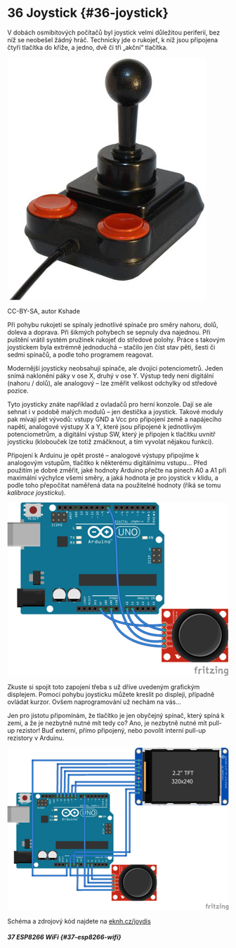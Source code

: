 # 36 Joystick {#36-joystick}

V dobách osmibitových počítačů byl joystick velmi důležitou periferií, bez níž se neobešel žádný hráč. Technicky jde o rukojeť, k níž jsou připojena čtyři tlačítka do kříže, a jedno, dvě či tři „akční“ tlačítka.

![392-1.jpeg](images/00003.jpeg)

CC-BY-SA, autor Kshade

Při pohybu rukojetí se spínaly jednotlivé spínače pro směry nahoru, dolů, doleva a doprava. Při šikmých pohybech se sepnuly dva najednou. Při puštění vrátil systém pružinek rukojeť do středové polohy. Práce s takovým joystickem byla extrémně jednoduchá – stačilo jen číst stav pěti, šesti či sedmi spínačů, a podle toho programem reagovat.

Modernější joysticky neobsahují spínače, ale dvojici potenciometrů. Jeden snímá naklonění páky v ose X, druhý v ose Y. Výstup tedy není digitální (nahoru / dolů), ale analogový – lze změřit velikost odchylky od středové pozice.

Tyto joysticky znáte například z ovladačů pro herní konzole. Dají se ale sehnat i v podobě malých modulů – jen destička a joystick. Takové moduly pak mívají pět vývodů: vstupy GND a Vcc pro připojení země a napájecího napětí, analogové výstupy X a Y, které jsou připojené k jednotlivým potenciometrům, a digitální výstup SW, který je připojen k tlačítku uvnitř joysticku (klobouček lze totiž zmáčknout, a tím vyvolat nějakou funkci).

Připojení k Arduinu je opět prosté – analogové výstupy připojíme k analogovým vstupům, tlačítko k některému digitálnímu vstupu… Před použitím je dobré změřit, jaké hodnoty Arduino přečte na pinech A0 a A1 při maximální výchylce všemi směry, a jaká hodnota je pro joystick v klidu, a podle toho přepočítat naměřená data na použitelné hodnoty (říká se tomu _kalibrace joysticku_).

![393-1.png](images/000327.png)

Zkuste si spojit toto zapojení třeba s už dříve uvedeným grafickým displejem. Pomocí pohybu joysticku můžete kreslit po displeji, případně ovládat kurzor. Ovšem naprogramování už nechám na vás…

Jen pro jistotu připomínám, že tlačítko je jen obyčejný spínač, který spíná k zemi, a že je nezbytně nutné mít tedy co? Ano, je nezbytně nutné mít pull-up rezistor! Buď externí, přímo připojený, nebo povolit interní pull-up rezistory v Arduinu.

![394-1.png](images/000021.png)

Schéma a zdrojový kód najdete na [eknh.cz/joydis](https://eknh.cz/joydis)

##### 37 ESP8266 WiFi {#37-esp8266-wifi}